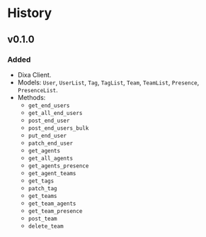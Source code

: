 
# History

## v0.1.0
### Added
- Dixa Client.
- Models: `User`, `UserList`, `Tag`, `TagList`, `Team`, `TeamList`, `Presence`, `PresenceList`.
- Methods:
  - `get_end_users`
  - `get_all_end_users`
  - `post_end_user`
  - `post_end_users_bulk`
  - `put_end_user`
  - `patch_end_user`
  - `get_agents`
  - `get_all_agents`
  - `get_agents_presence`
  - `get_agent_teams`
  - `get_tags`
  - `patch_tag`
  - `get_teams`
  - `get_team_agents`
  - `get_team_presence`
  - `post_team`
  - `delete_team`
